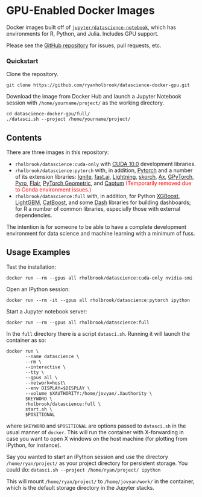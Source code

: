 # GPU-Enabled Docker Images

Docker images built off of [`jupyter/datascience-notebook`](https://github.com/jupyter/docker-stacks/tree/master/datascience-notebook), which has environments for R, Python, and Julia. Includes GPU support.

Please see the [GitHub repository](https://github.com/ryanholbrook/datascience-docker-gpu) for issues, pull requests, etc.

### Quickstart
Clone the repository.
```
git clone https://github.com/ryanholbrook/datascience-docker-gpu.git
```

Download the image from Docker Hub and launch a Jupyter Notebook session with `/home/yourname/project/` as the working directory.
```
cd datascience-docker-gpu/full/
./datasci.sh --project /home/yourname/project/
```

## Contents
There are three images in this repository:
  * `rholbrook/datascience:cuda-only` with [CUDA 10.0](https://developer.nvidia.com/cuda-zone) development libraries.
  * `rholbrook/datascience:pytorch` with, in addition, [Pytorch](https://pytorch.org/) and a number of its extension libraries: [Ignite](https://pytorch.org/ignite/), [fast.ai](https://www.fast.ai/), [Lightning](https://github.com/williamFalcon/pytorch-lightning), [skorch](https://github.com/skorch-dev/skorch), [Ax](https://ax.dev/), [GPyTorch](https://github.com/cornellius-gp/gpytorch), [Pyro](http://pyro.ai/), [Flair](https://github.com/zalandoresearch/flair), [PyTorch Geometric](https://github.com/rusty1s/pytorch_geometric), and [Captum](https://captum.ai/) <span style = "color:red"> (Temporarily removed due to Conda environment issues.) </span>
  * `rholbrook/datascience:full` with, in addition, for Python [XGBoost](https://github.com/dmlc/xgboost), [LightGBM](https://github.com/microsoft/LightGBM), [CatBoost](https://github.com/catboost/catboost), and some [Dash](https://github.com/plotly/dash) libraries for building dashboards; for R a number of common libraries, especially those with external dependencies.

The intention is for someone to be able to have a complete development environment for data science and machine learning with a minimum of fuss.


## Usage Examples

Test the installation:
```
docker run --rm --gpus all rholbrook/datascience:cuda-only nvidia-smi
```

Open an IPython session:
```
docker run --rm -it --gpus all rholbrook/datascience:pytorch ipython
```

Start a Jupyter notebook server:
```
docker run --rm --gpus all rholbrook/datascience:full
```

In the `full` directory there is a script `datasci.sh`. Running it will launch the container as so:
``` 
docker run \
       --name datascience \
       --rm \
       --interactive \
       --tty \
       --gpus all \
       --network=host\
       --env DISPLAY=$DISPLAY \
       --volume $XAUTHORITY:/home/jovyan/.Xauthority \
       $KEYWORD \
       rholbrook/datascience:full \
       start.sh \
       $POSITIONAL
```
       
where `$KEYWORD` and `$POSITIONAL` are options passed to `datasci.sh` in the usual manner of `docker`. This will run the container with X-forwarding in case you want to open X windows on the host machine (for plotting from iPython, for instance).

Say you wanted to start an iPython session and use the directory `/home/ryan/project/` as your project directory for persistent storage. You could do:
```datasci.sh --project /home/ryan/project/ ipython```

This will mount `/home/ryan/project/` to `/home/jovyan/work/` in the container, which is the default storage directory in the Jupyter stacks.
